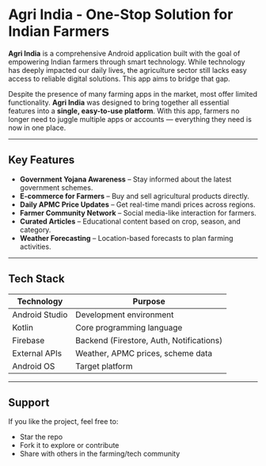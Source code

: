 # Agri India - One-Stop Solution for Indian Farmers

**Agri India** is a comprehensive Android application built with the goal of empowering Indian farmers through smart technology. While technology has deeply impacted our daily lives, the agriculture sector still lacks easy access to reliable digital solutions. This app aims to bridge that gap.

Despite the presence of many farming apps in the market, most offer limited functionality. **Agri India** was designed to bring together all essential features into a **single, easy-to-use platform**. With this app, farmers no longer need to juggle multiple apps or accounts — everything they need is now in one place.

---

## Key Features

- **Government Yojana Awareness** – Stay informed about the latest government schemes.
- **E-commerce for Farmers** – Buy and sell agricultural products directly.
- **Daily APMC Price Updates** – Get real-time mandi prices across regions.
- **Farmer Community Network** – Social media-like interaction for farmers.
- **Curated Articles** – Educational content based on crop, season, and category.
- **Weather Forecasting** – Location-based forecasts to plan farming activities.

---

## Tech Stack

| Technology     | Purpose                                  |
|----------------|------------------------------------------|
| Android Studio | Development environment                  |
| Kotlin         | Core programming language                |
| Firebase       | Backend (Firestore, Auth, Notifications) |
| External APIs  | Weather, APMC prices, scheme data        |
| Android OS     | Target platform                          |

---

## Support

If you like the project, feel free to:
- Star the repo
- Fork it to explore or contribute
- Share with others in the farming/tech community
